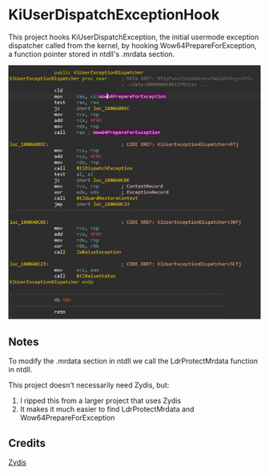# KiUserDispatchExceptionHook

This project hooks KiUserDispatchException, the initial usermode exception dispatcher called from the kernel, by hooking Wow64PrepareForException, a function pointer stored in ntdll's .mrdata section.

![KiUserDispatchException](/Resources/KiUserDispatchException.PNG)

## Notes

To modify the .mrdata section in ntdll we call the LdrProtectMrdata function in ntdll. 

This project doesn't necessarily need Zydis, but:
1. I ripped this from a larger project that uses Zydis
2. It makes it much easier to find LdrProtectMrdata and Wow64PrepareForException

## Credits

[Zydis](https://github.com/zyantific/zydis/)